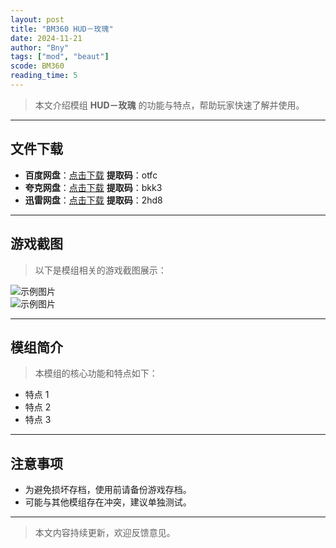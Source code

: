 ```yaml
---
layout: post
title: "BM360 HUD－玫瑰"
date: 2024-11-21
author: "Bny"
tags: ["mod", "beaut"]
scode: BM360
reading_time: 5
---
```


> 本文介绍模组 **HUD－玫瑰** 的功能与特点，帮助玩家快速了解并使用。

---





## 文件下载
- **百度网盘**：[点击下载](https://pan.baidu.com/s/1v2324bheNQ2OQvmfz7u9zQ?pwd=otfc)  **提取码**：otfc  
- **夸克网盘**：[点击下载](https://pan.quark.cn/s/5c0ad0ac3fe9?pwd=bkk3)  **提取码**：bkk3  
- **迅雷网盘**：[点击下载](https://pan.xunlei.com/s/VOCCbW2EIeXK2RN4MTAx7MAHA1?pwd=2hd8)  **提取码**：2hd8  

---

## 游戏截图
> 以下是模组相关的游戏截图展示：

![示例图片](https://example.com/screenshot1.jpg)  
![示例图片](https://example.com/screenshot2.jpg)

---

## 模组简介
> 本模组的核心功能和特点如下：
- 特点 1
- 特点 2
- 特点 3

---

## 注意事项
- 为避免损坏存档，使用前请备份游戏存档。
- 可能与其他模组存在冲突，建议单独测试。

---

> 本文内容持续更新，欢迎反馈意见。
